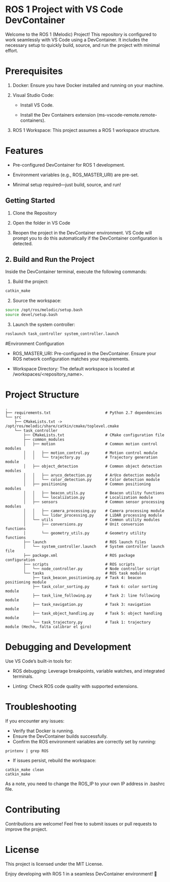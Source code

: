 # ROS 1 Project with VS Code DevContainer

Welcome to the ROS 1 (Melodic) Project! This repository is configured to work seamlessly with VS Code using a DevContainer. It includes the necessary setup to quickly build, source, and run the project with minimal effort.

# Prerequisites

1.	Docker: Ensure you have Docker installed and running on your machine.
2.	Visual Studio Code:

    * Install VS Code.

    * Install the Dev Containers extension (ms-vscode-remote.remote-containers).

3.	ROS 1 Workspace: This project assumes a ROS 1 workspace structure.

# Features

* Pre-configured DevContainer for ROS 1 development.

* Environment variables (e.g., ROS_MASTER_URI) are pre-set.

* Minimal setup required—just build, source, and run!

## Getting Started

1. Clone the Repository


2.	Open the folder in VS Code


3.	Reopen the project in the DevContainer environment. VS Code will prompt you to do this automatically if the DevContainer configuration is detected.

## 2. Build and Run the Project

Inside the DevContainer terminal, execute the following commands:

1.	Build the project:

```bash
catkin_make
```

2.	Source the workspace:

```bash
source /opt/ros/melodic/setup.bash
source devel/setup.bash
```

3.	Launch the system controller:

```bash
roslaunch task_controller system_controller.launch
````

#Environment Configuration

* ROS_MASTER_URI: Pre-configured in the DevContainer. Ensure your ROS network configuration matches your requirements.

* Workspace Directory: The default workspace is located at /workspaces/<repository_name>.

# Project Structure

```
.
├── requirements.txt                        # Python 2.7 dependencies
└── src
    ├── CMakeLists.txt -> /opt/ros/melodic/share/catkin/cmake/toplevel.cmake
    └── task_controller
        ├── CMakeLists.txt                  # CMake configuration file
        ├── common_modules
        │   ├── motion                      # Common motion control modules
        │   │   ├── motion_control.py       # Motion control module
        │   │   └── trajectory.py           # Trajectory generation module
        │   ├── object_detection            # Common object detection modules
        │   │   ├── aruco_detection.py      # ArUco detection module
        │   │   └── color_detection.py      # Color detection module
        │   ├── positioning                 # Common positioning modules
        │   │   ├── beacon_utils.py         # Beacon utility functions
        │   │   └── localization.py         # Localization module
        │   ├── sensors                     # Common sensor processing modules
        │   │   ├── camera_processing.py    # Camera processing module
        │   │   └── lidar_processing.py     # LiDAR processing module
        │   └── utils                       # Common utility modules
        │       ├── conversions.py          # Unit conversion functions
        │       └── geometry_utils.py       # Geometry utility functions
        ├── launch                          # ROS launch files
        │   └── system_controller.launch    # System controller launch file
        ├── package.xml                     # ROS package configuration
        ├── scripts                         # ROS scripts
        │   └── node_controller.py          # Node controller script
        └── tasks                           # ROS task modules
            ├── task_beacon_positioning.py  # Task 4: beacon positioning module
            ├── task_color_sorting.py       # Task 6: color sorting module
            ├── task_line_following.py      # Task 2: line following module
            ├── task_navigation.py          # Task 3: navigation module
            ├── task_object_handling.py     # Task 5: object handling module
            └── task_trajectory.py          # Task 1: trajectory module (Hecho, falta calibrar el giro)
````

# Debugging and Development

Use VS Code’s built-in tools for:
*	ROS debugging: Leverage breakpoints, variable watches, and integrated terminals.

*	Linting: Check ROS code quality with supported extensions.

# Troubleshooting

If you encounter any issues:
* Verify that Docker is running.
* Ensure the DevContainer builds successfully.
* Confirm the ROS environment variables are correctly set by running:

```
printenv | grep ROS
```

* If issues persist, rebuild the workspace:

```
catkin_make clean
catkin_make
````

As a note, you need to change the ROS_IP to your own IP address in .bashrc file.

# Contributing

Contributions are welcome! Feel free to submit issues or pull requests to improve the project.

# License

This project is licensed under the MIT License.

Enjoy developing with ROS 1 in a seamless DevContainer environment! 🚀